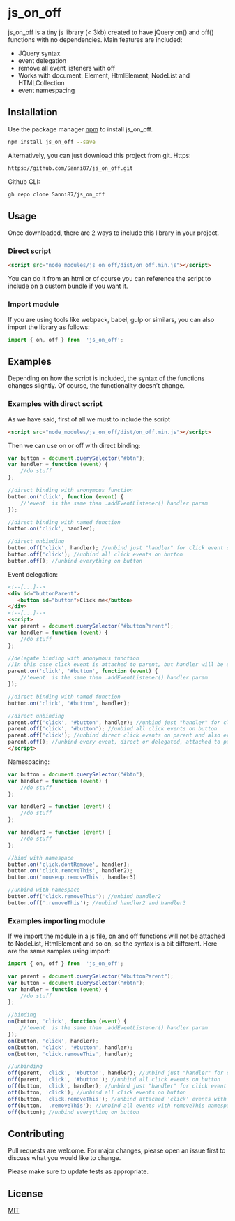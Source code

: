 
# js_on_off

js_on_off is a tiny js library (< 3kb) created to have jQuery on() and off() functions with no dependencies. Main features are included:

- JQuery syntax
- event delegation
- remove all event listeners with off
- Works with document, Element, HtmlElement, NodeList and HTMLCollection
- event namespacing
## Installation

Use the package manager [npm](https://pip.pypa.io/en/stable/) to install js_on_off.

```bash
npm install js_on_off --save
```
Alternatively, you can just download this project from git.
Https:
```bash
https://github.com/Sanni87/js_on_off.git
```

Github CLI:
```bash
gh repo clone Sanni87/js_on_off
```

## Usage
Once downloaded, there are 2 ways to include this library in your project.

### Direct script
```html
<script src="node_modules/js_on_off/dist/on_off.min.js"></script>
``` 
You can do it from an html or of course you can reference the script to include on a custom bundle if you want it.

### Import module
If you are using tools like webpack, babel, gulp or similars, you can also import the library as follows:
```javascript
import { on, off } from  'js_on_off';
```
## Examples
Depending on how the script is included, the syntax of the functions changes slightly. Of course, the functionality doesn't change.
### Examples with direct script
As we have said, first of all we must to include the script
```html
<script src="node_modules/js_on_off/dist/on_off.min.js"></script>
```
Then we can use on or off with direct binding:
```javascript
var button = document.querySelector("#btn");
var handler = function (event) {
    //do stuff
};

//direct binding with anonymous function
button.on('click', function (event) {
    //'event' is the same than .addEventListener() handler param
});

//direct binding with named function
button.on('click', handler); 

//direct unbinding
button.off('click', handler); //unbind just "handler" for click event on button
button.off('click'); //unbind all click events on button
button.off(); //unbind everything on button
```
Event delegation:
```html
<!--[...]-->
<div id="buttonParent">
   <button id="button">Click me</button>
</div>
<!--[...]-->
<script>
var parent = document.querySelector("#buttonParent");
var handler = function (event) {
    //do stuff
};

//delegate binding with anonymous function
//In this case click event is attached to parent, but handler will be executed when button is clicked
parent.on('click', '#button', function (event) {
    //'event' is the same than .addEventListener() handler param
});

//direct binding with named function
button.on('click', '#button', handler); 

//direct unbinding
parent.off('click', '#button', handler); //unbind just "handler" for click event on button
parent.off('click', '#button'); //unbind all click events on button
parent.off('click'); //unbind direct click events on parent and also every delegated binding attached to parent (in this case on '#button' click)
parent.off(); //unbind every event, direct or delegated, attached to parent
</script>
```
Namespacing:
```javascript
var button = document.querySelector("#btn");
var handler = function (event) {
    //do stuff
};

var handler2 = function (event) {
    //do stuff
};

var handler3 = function (event) {
    //do stuff
};

//bind with namespace
button.on('click.dontRemove', handler); 
button.on('click.removeThis', handler2); 
button.on('mouseup.removeThis', handler3)

//unbind with namespace
button.off('click.removeThis'); //unbind handler2
button.off('.removeThis'); //unbind handler2 and handler3
```
### Examples importing module
If we import the module in a js file, on and off functions will not be attached to NodeList, HtmlElement and so on, so the syntax is a bit different. Here are the same samples using import:
```javascript
import { on, off } from  'js_on_off';

var parent = document.querySelector("#buttonParent");
var button = document.querySelector("#btn");
var handler = function (event) {
    //do stuff
};

//binding
on(button, 'click', function (event) {
    //'event' is the same than .addEventListener() handler param
});
on(button, 'click', handler); 
on(button, 'click', '#button', handler);
on(button, 'click.removeThis', handler); 

//unbinding
off(parent, 'click', '#button', handler); //unbind just "handler" for click event on button
off(parent, 'click', '#button'); //unbind all click events on button
off(button, 'click', handler); //unbind just "handler" for click event on button
off(button, 'click'); //unbind all click events on button
off(button, 'click.removeThis'); //unbind attached 'click' events with 'removeThis' namespace on button
off(button, '.removeThis'); //unbind all events with removeThis namespace on button
off(button); //unbind everything on button

```


## Contributing
Pull requests are welcome. For major changes, please open an issue first to discuss what you would like to change.

Please make sure to update tests as appropriate.

## License
[MIT](https://choosealicense.com/licenses/mit/)
